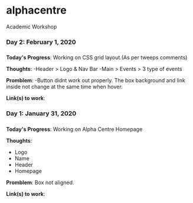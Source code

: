 # alphacentre
Academic Workshop 

### Day 2: February 1, 2020 
#####

**Today's Progress**: Working on CSS grid layout.(As per tweeps comments)

**Thoughts**: 
-Header > Logo & Nav Bar
-Main > Events > 3 type of events

**Promblem**:
-Button didnt work out properly. The box background and link inside not change at the same time when hover.

**Link(s) to work**: 

### Day 1: January 31, 2020 
#####

**Today's Progress**: Working on Alpha Centre Homepage

**Thoughts**: 
- Logo
- Name
- Header
- Homepage

**Promblem**:
Box not aligned.

**Link(s) to work**:


